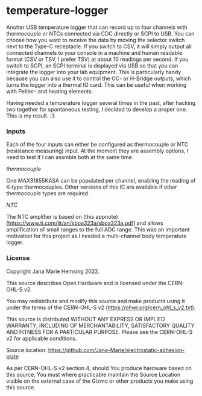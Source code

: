 # temperature-logger

Anotter USB temperature logger that can record up to four channels with thermocouple or NTCs connected via CDC directly or SCPI to USB. You can choose how you want to receive the data by moving the selector switch next to the Type-C receptacle. If you switch to CSV, it will simply output all connected channels to your console in a machine and human readable format (CSV or TSV, I prefer TSV) at about 10 readings per second. If you switch to SCPI, an SCPI terminal is displayed via USB so that you can integrate the logger into your lab equipment. This is particularly handy because you can also use it to control the OC- or H-Bridge outputs, which turns the logger into a thermal IO card. This can be useful when working with Peltier- and heating elements.

Having needed a temperature logger several times in the past, after hacking two together for spontaneous testing, I decided to develop a proper one. This is my result. :3

### Inputs

Each of the four inputs can either be configured as thermocouple or NTC (resistance measuring) input. At the moment they are assembly options, I need to test if I can assmble both at the same time.

*thermocouple*

One MAX31855KASA can be populated per channel, enabling the reading of K-type thermocouples. Other versions of this IC are available if other thermocouple types are required.

*NTC*

The NTC amplifier is based on (this appnote)[https://www.ti.com/lit/an/sboa323a/sboa323a.pdf] and allows amplification of small ranges to the full ADC range. This was an important motivation for this project as I needed a multi-channel body temperature logger.

### License

Copyright Jana Marie Hemsing 2022.

This source describes Open Hardware and is licensed under the CERN-OHL-S v2.

You may redistribute and modify this source and make products using it under
the terms of the CERN-OHL-S v2 (https://ohwr.org/cern_ohl_s_v2.txt).

This source is distributed WITHOUT ANY EXPRESS OR IMPLIED WARRANTY,
INCLUDING OF MERCHANTABILITY, SATISFACTORY QUALITY AND FITNESS FOR A
PARTICULAR PURPOSE. Please see the CERN-OHL-S v2 for applicable conditions.

Source location: https://github.com/Jana-Marie/electrostatic-adhesion-plate

As per CERN-OHL-S v2 section 4, should You produce hardware based on this
source, You must where practicable maintain the Source Location visible
on the external case of the Gizmo or other products you make using this
source.
